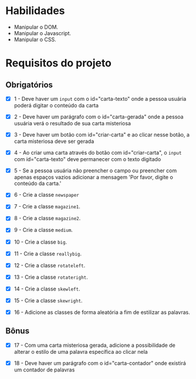 # Habilidades

- Manipular o DOM.
- Manipular o Javascript.
- Manipular o CSS.

# Requisitos do projeto

## Obrigatórios

- [x]  1 - Deve haver um `input` com o id=\"carta-texto\" onde a pessoa usuária poderá digitar o conteúdo da carta

- [x]  2 - Deve haver um parágrafo com o id=\"carta-gerada\" onde a pessoa usuária verá o resultado de sua carta misteriosa

- [x]  3 - Deve haver um botão com id=\"criar-carta\" e ao clicar nesse botão, a carta misteriosa deve ser gerada

- [x]  4 - Ao criar uma carta através do botão com id="criar-carta", o `input` com id="carta-texto" deve permanecer com o texto digitado

- [x]  5 - Se a pessoa usuária não preencher o campo ou preencher com apenas espaços vazios adicionar a mensagem 'Por favor, digite o conteúdo da carta.'

- [x]  6 - Crie a classe `newspaper`

- [x]  7 - Crie a classe `magazine1`.

- [x]  8 - Crie a classe `magazine2`.

- [x]  9 - Crie a classe `medium`.

- [x]  10 - Crie a classe `big`.

- [x]  11 - Crie a classe `reallybig`.

- [x]  12 - Crie a classe `rotateleft`.

- [x]  13 - Crie a classe `rotateright`.

- [x]  14 - Crie a classe `skewleft`.

- [x] 15 - Crie a classe `skewright`.

- [x]  16 - Adicione as classes de forma aleatória a fim de estilizar as palavras.

## Bônus

- [x]  17 - Com uma carta misteriosa gerada, adicione a possibilidade de alterar o estilo de uma palavra específica ao clicar nela

- [x]  18 - Deve haver um parágrafo com o id=\"carta-contador\" onde existirá um contador de palavras
